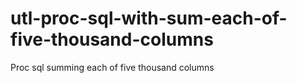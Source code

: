 # utl-proc-sql-with-sum-each-of-five-thousand-columns
Proc sql summing each of five thousand columns 
